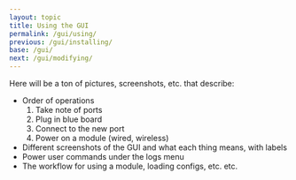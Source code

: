 ```yaml
---
layout: topic
title: Using the GUI
permalink: /gui/using/
previous: /gui/installing/
base: /gui/
next: /gui/modifying/
---
```


Here will be a ton of pictures, screenshots, etc. that describe:
* Order of operations
    1. Take note of ports
    2. Plug in blue board
    3. Connect to the new port
    4. Power on a module (wired, wireless)
* Different screenshots of the GUI and what each thing means, with labels
* Power user commands under the logs menu
* The workflow for using a module, loading configs, etc. etc.